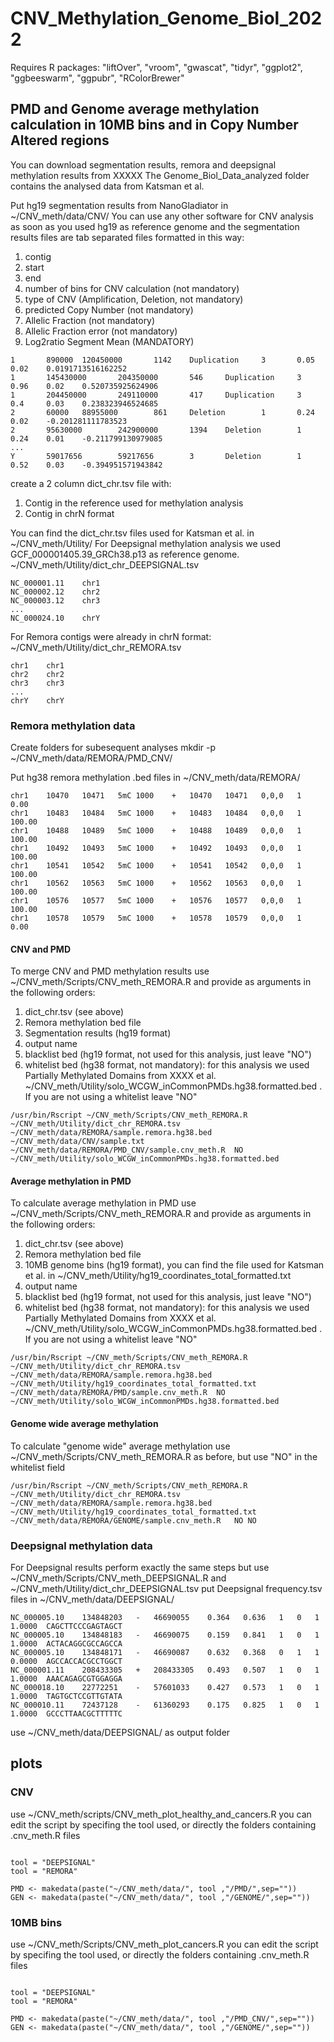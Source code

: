 # CNV_Methylation_Genome_Biol_2022

Requires R packages: "liftOver", "vroom", "gwascat", "tidyr", "ggplot2", "ggbeeswarm", "ggpubr", "RColorBrewer"

## PMD and Genome average methylation calculation in 10MB bins and in Copy Number Altered regions 

You can download segmentation results, remora and deepsignal methylation results from XXXXX
The Genome_Biol_Data_analyzed folder contains the analysed data from Katsman et al.

Put hg19 segmentation results from NanoGladiator in ~/CNV_meth/data/CNV/ 
You can use any other software for CNV analysis as soon as you used hg19 as reference genome and the segmentation results files are tab separated files formatted in this way:

1) contig
2) start
3) end
4) number of bins for CNV calculation (not mandatory)
5) type of CNV (Amplification, Deletion, not mandatory)
6) predicted Copy Number (not mandatory)
7) Allelic Fraction (not mandatory)
8) Allelic Fraction error (not mandatory)
9) Log2ratio Segment Mean (MANDATORY)

```
1       890000  120450000       1142    Duplication     3       0.05    0.02    0.0191713516162252
1       145430000       204350000       546     Duplication     3       0.96    0.02    0.520735925624906
1       204450000       249110000       417     Duplication     3       0.4     0.03    0.238323946524685
2       60000   88955000        861     Deletion        1       0.24    0.02    -0.201281111783523
2       95630000        242900000       1394    Deletion        1       0.24    0.01    -0.211799130979085
...
Y       59017656        59217656        3       Deletion        1       0.52    0.03    -0.394951571943842
```
create a 2 column dict_chr.tsv file with:
1) Contig in the reference used for methylation analysis
2) Contig in chrN format

You can find the dict_chr.tsv files used for Katsman et al. in ~/CNV_meth/Utility/
For Deepsignal methylation analysis we used GCF_000001405.39_GRCh38.p13 as reference genome.
~/CNV_meth/Utility/dict_chr_DEEPSIGNAL.tsv
```
NC_000001.11	chr1
NC_000002.12	chr2
NC_000003.12	chr3
...
NC_000024.10	chrY
```
For Remora contigs were already in chrN format:
~/CNV_meth/Utility/dict_chr_REMORA.tsv
```
chr1	chr1
chr2	chr2
chr3	chr3
...
chrY	chrY
```

### Remora methylation data

Create folders for subesequent analyses
mkdir -p ~/CNV_meth/data/REMORA/PMD_CNV/

Put hg38 remora methylation .bed files in ~/CNV_meth/data/REMORA/
```
chr1	10470	10471	5mC	1000	+	10470	10471	0,0,0	1	0.00
chr1	10483	10484	5mC	1000	+	10483	10484	0,0,0	1	100.00
chr1	10488	10489	5mC	1000	+	10488	10489	0,0,0	1	100.00
chr1	10492	10493	5mC	1000	+	10492	10493	0,0,0	1	100.00
chr1	10541	10542	5mC	1000	+	10541	10542	0,0,0	1	100.00
chr1	10562	10563	5mC	1000	+	10562	10563	0,0,0	1	100.00
chr1	10576	10577	5mC	1000	+	10576	10577	0,0,0	1	100.00
chr1	10578	10579	5mC	1000	+	10578	10579	0,0,0	1	0.00
```
#### CNV and PMD
To merge CNV and PMD methylation results use ~/CNV_meth/Scripts/CNV_meth_REMORA.R and provide as arguments in the following orders:
1) dict_chr.tsv (see above)
2) Remora methylation bed file
3) Segmentation results (hg19 format)
4) output name
5) blacklist bed (hg19 format, not used for this analysis, just leave "NO")
6) whitelist bed (hg38 format, not mandatory): for this analysis we used Partially Methylated Domains from XXXX et al. ~/CNV_meth/Utility/solo_WCGW_inCommonPMDs.hg38.formatted.bed . If you are not using a whitelist leave "NO"
```
/usr/bin/Rscript ~/CNV_meth/Scripts/CNV_meth_REMORA.R ~/CNV_meth/Utility/dict_chr_REMORA.tsv ~/CNV_meth/data/REMORA/sample.remora.hg38.bed  ~/CNV_meth/data/CNV/sample.txt ~/CNV_meth/data/REMORA/PMD_CNV/sample.cnv_meth.R  NO  ~/CNV_meth/Utility/solo_WCGW_inCommonPMDs.hg38.formatted.bed  
```  
#### Average methylation in PMD
To calculate average methylation in PMD use ~/CNV_meth/Scripts/CNV_meth_REMORA.R and provide as arguments in the following orders:
1) dict_chr.tsv (see above)
2) Remora methylation bed file
3) 10MB genome bins (hg19 format), you can find the file used for Katsman et al. in ~/CNV_meth/Utility/hg19_coordinates_total_formatted.txt
4) output name
5) blacklist bed (hg19 format, not used for this analysis, just leave "NO")
6) whitelist bed (hg38 format, not mandatory): for this analysis we used Partially Methylated Domains from XXXX et al. ~/CNV_meth/Utility/solo_WCGW_inCommonPMDs.hg38.formatted.bed . If you are not using a whitelist leave "NO"
```
/usr/bin/Rscript ~/CNV_meth/Scripts/CNV_meth_REMORA.R ~/CNV_meth/Utility/dict_chr_REMORA.tsv ~/CNV_meth/data/REMORA/sample.remora.hg38.bed ~/CNV_meth/Utility/hg19_coordinates_total_formatted.txt ~/CNV_meth/data/REMORA/PMD/sample.cnv_meth.R  NO  ~/CNV_meth/Utility/solo_WCGW_inCommonPMDs.hg38.formatted.bed  
```
#### Genome wide average methylation
To calculate "genome wide" average methylation use ~/CNV_meth/Scripts/CNV_meth_REMORA.R as before, but use "NO" in the whitelist field
```
/usr/bin/Rscript ~/CNV_meth/Scripts/CNV_meth_REMORA.R ~/CNV_meth/Utility/dict_chr_REMORA.tsv ~/CNV_meth/data/REMORA/sample.remora.hg38.bed  ~/CNV_meth/Utility/hg19_coordinates_total_formatted.txt ~/CNV_meth/data/REMORA/GENOME/sample.cnv_meth.R   NO NO
```
### Deepsignal methylation data

For Deepsignal results perform exactly the same steps but use ~/CNV_meth/Scripts/CNV_meth_DEEPSIGNAL.R and ~/CNV_meth/Utility/dict_chr_DEEPSIGNAL.tsv
put Deepsignal frequency.tsv files in ~/CNV_meth/data/DEEPSIGNAL/ 

```
NC_000005.10	134848203	-	46690055	0.364	0.636	1	0	1	1.0000	CAGCTTCCCGAGTAGCT
NC_000005.10	134848183	-	46690075	0.159	0.841	1	0	1	1.0000	ACTACAGGCGCCAGCCA
NC_000005.10	134848171	-	46690087	0.632	0.368	0	1	1	0.0000	AGCCACCACGCCTGGCT
NC_000001.11	208433305	+	208433305	0.493	0.507	1	0	1	1.0000	AAACAGAGCGTGGAGGA
NC_000018.10	22772251	-	57601033	0.427	0.573	1	0	1	1.0000	TAGTGCTCCGTTGTATA
NC_000010.11	72437128	-	61360293	0.175	0.825	1	0	1	1.0000	GCCCTTAACGCTTTTTC
```
use ~/CNV_meth/data/DEEPSIGNAL/ as output folder


## plots

### CNV

use ~/CNV_meth/scripts/CNV_meth_plot_healthy_and_cancers.R
you can edit the script by specifing the tool used, or directly the folders containing .cnv_meth.R files
```

tool = "DEEPSIGNAL"
tool = "REMORA"

PMD <- makedata(paste("~/CNV_meth/data/", tool ,"/PMD/",sep=""))
GEN <- makedata(paste("~/CNV_meth/data/", tool ,"/GENOME/",sep=""))

```


### 10MB bins

use ~/CNV_meth/Scripts/CNV_meth_plot_cancers.R
you can edit the script by specifing the tool used, or directly the folders containing .cnv_meth.R files
```

tool = "DEEPSIGNAL"
tool = "REMORA"

PMD <- makedata(paste("~/CNV_meth/data/", tool ,"/PMD_CNV/",sep=""))
GEN <- makedata(paste("~/CNV_meth/data/", tool ,"/GENOME/",sep=""))

```


